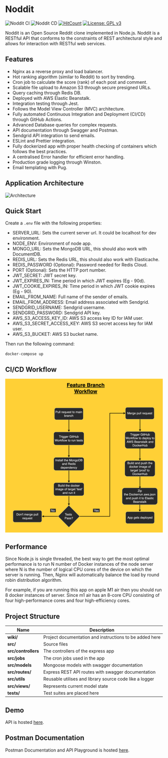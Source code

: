# Noddit

![Noddit CI](https://github.com/arjanaswal/noddit/actions/workflows/test.yaml/badge.svg) ![Noddit CD](https://github.com/arjanaswal/noddit/actions/workflows/deploy.yaml/badge.svg) [![HitCount](https://hits.dwyl.com/arjanaswal/noddit.svg)](http://hits.dwyl.com/arjanaswal/noddit) [![License: GPL v3](https://img.shields.io/badge/License-GPLv3-blue.svg)](https://www.gnu.org/licenses/gpl-3.0)

Noddit is an Open Source Reddit clone implemented in Node.js.
Noddit is a RESTful API that conforms to the constraints of REST architectural style and allows for interaction with RESTful web services.

## Features

* Nginx as a reverse proxy and load balancer.
* Hot ranking algorithm (similar to Reddit) to sort by trending.
* Cron job to calculate the score (rank) of each post and comment.
* Scalable file upload to Amazon S3 through secure presigned URLs.
* Query caching through Redis DB.
* Deployed with AWS Elastic Beanstalk.
* Integration testing through Jest.
* Follows the Model View Controller (MVC) architecture.
* Fully automated Continuous Integration and Deployment (CI/CD) through GitHub Actions.
* Advanced Database queries for complex requests.
* API documentation through Swagger and Postman.
* Sendgrid API integration to send emails.
* ESLint and Prettier integration.
* Fully dockerized app with proper health checking of containers which  follows the best practices.
* A centralised Error handler for efficient error handling.
* Production grade logging through Winston.
* Email templating with Pug.

## Application Architecture

![Architecture](https://github.com/arjanaswal/Apra487/blob/main/wiki/architecture.png?raw=true)

## Quick Start

Create a `.env` file with the following properties:

* SERVER_URL: Sets the current server url. It could be localhost for dev environment.
* NODE_ENV: Environment of node app.
* MONGO_URL: Sets the MongoDB URL, this should also work with DocumentDB.
* REDIS_URL: Sets the Redis URL, this should also work with Elasticache.
* REDIS_PASSWORD (Optional): Password needed for Redis Cloud.
* PORT (Optional): Sets the HTTP port number.
* JWT_SECRET: JWT secret key.
* JWT_EXPIRES_IN: Time period in which JWT expires (Eg - 90d).
* JWT_COOKIE_EXPIRES_IN: Time period in which JWT cookie expires (Eg - 90).
* EMAIL_FROM_NAME: Full name of the sender of emails.
* EMAIL_FROM_ADDRESS: Email address associated with Sendgrid.
* SENDGRID_USERNAME: Sendgrid username.
* SENDGRID_PASSWORD: Sendgrid API key.
* AWS_S3_ACCESS_KEY_ID: AWS S3 access key ID for IAM user.
* AWS_S3_SECRET_ACCESS_KEY: AWS S3 secret access key for IAM user.
* AWS_S3_BUCKET: AWS S3 bucket name.

Then run the following command:

`docker-compose up`

## CI/CD Workflow

![Workflow](https://raw.githubusercontent.com/Apra487/Noddit/main/wiki/workflow.png)

## Performance

Since Node.js is single threaded, the best way to get the most optimal performance is to run N number of Docker instances of the node server where N is the number of logical CPU cores of the device on which the server is running. Then, Nginx will automatically balance the load by round robin distribution algorithm.

For example, if you are running this app on apple M1 air then you should run 8 docker instances of server. Since m1 air has an 8-core CPU consisting of four high-performance cores and four high-efficiency cores.

## Project Structure

| Name                | Description                                             |
| ------------------- | ------------------------------------------------------- |
| **wiki/**           | Project documentation and instructions to be added here |
| **src/**            | Source files                                            |
| **src/controllers** | The controllers of the express app                      |
| **src/jobs**        | The cron jobs used in the app                           |
| **src/models**      | Mongoose models with swagger documentation              |
| **src/routes/**     | Express REST API routes with swagger documentation      |
| **src/utils**       | Reusable utilises and library source code like a logger |
| **src/views/**      | Represents current model state                          |
| **tests/**          | Test suites are placed here                             |

## Demo

API is hosted [here](http://noddit-env.eba-bearemm7.us-east-1.elasticbeanstalk.com/api/v1/posts).

## Postman Documentation

Postman Documentation and API Playground is hosted [here](https://documenter.getpostman.com/view/18809944/UyrBjwUq).
